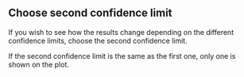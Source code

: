 ## Choose second confidence limit 

If you wish to see how the results change depending on the different confidence limits, choose the second confidence limit.

If the second confidence limit is the same as the first one, only one is shown on the plot.